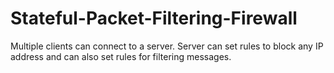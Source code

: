 # Stateful-Packet-Filtering-Firewall
Multiple clients can connect to a server. Server can set rules to block any IP address and can also set rules for filtering messages.
